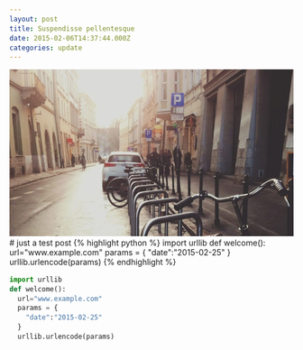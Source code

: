 ```yaml
---
layout: post
title: Suspendisse pellentesque
date: 2015-02-06T14:37:44.000Z
categories: update
---
```


<img src="/images/fulls/01.jpg" class="fit image">
# just a test post
{% highlight python %}
import urllib
def welcome():
  url="www.example.com"
  params = {
    "date":"2015-02-25"
  }
  urllib.urlencode(params)
{% endhighlight %}

``` python
import urllib
def welcome():
  url="www.example.com"
  params = {
    "date":"2015-02-25"
  }
  urllib.urlencode(params)

